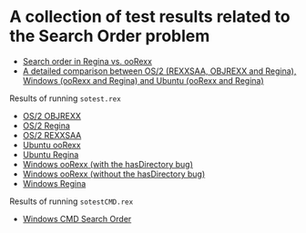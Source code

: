 # A collection of test results related to the Search Order problem

* [Search order in Regina vs. ooRexx](Regina-vs-ooRexx.md)
* [A detailed comparison between OS/2 (REXXSAA, OBJREXX and Regina), Windows (ooRexx and Regina) and Ubuntu (ooRexx and Regina)](OS2(REXXSAA,OBJREXX,Regina),Windows(ooRexx,Regina),Ubuntu(ooRexx,Regina).md)

Results of running `sotest.rex`

* [OS/2 OBJREXX](os2.objrexx.results.txt)
* [OS/2 Regina](os2.regina.results.txt)
* [OS/2 REXXSAA](os2.rexxsaa.results.txt)
* [Ubuntu ooRexx](ubuntu.oorexx.results.txt)
* [Ubuntu Regina](ubuntu.regina.results.txt)
* [Windows ooRexx (with the hasDirectory bug)](windows-bug.oorexx.results.txt)
* [Windows ooRexx (without the hasDirectory bug)](windows-nobug.oorexx.results.txt)
* [Windows Regina](windows.regina.results.txt)

Results of running `sotestCMD.rex`

* [Windows CMD Search Order](windows.cmd.results.txt)
